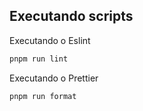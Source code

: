## Executando scripts

Executando o Eslint

```bash
pnpm run lint
```

Executando o Prettier

```bash
pnpm run format
```

